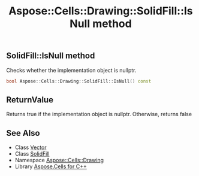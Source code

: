 ﻿---
title: Aspose::Cells::Drawing::SolidFill::IsNull method
linktitle: IsNull
second_title: Aspose.Cells for C++ API Reference
description: 'Aspose::Cells::Drawing::SolidFill::IsNull method. Checks whether the implementation object is nullptr in C++.'
type: docs
weight: 500
url: /cpp/aspose.cells.drawing/solidfill/isnull/
---
## SolidFill::IsNull method


Checks whether the implementation object is nullptr.

```cpp
bool Aspose::Cells::Drawing::SolidFill::IsNull() const
```


## ReturnValue

Returns true if the implementation object is nullptr. Otherwise, returns false

## See Also

* Class [Vector](../../../aspose.cells/vector/)
* Class [SolidFill](../)
* Namespace [Aspose::Cells::Drawing](../../)
* Library [Aspose.Cells for C++](../../../)
